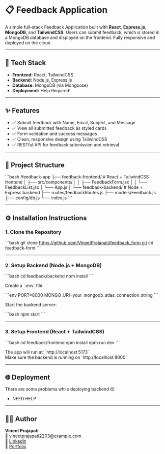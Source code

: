 # 📋 Feedback Application

A simple full-stack Feedback Application built with **React**, **Express.js**, **MongoDB**, and **TailwindCSS**. Users can submit feedback, which is stored in a MongoDB database and displayed on the frontend. Fully responsive and deployed on the cloud.

---

## 🧰 Tech Stack

- **Frontend:** React, TailwindCSS
- **Backend:** Node.js, Express.js
- **Database:** MongoDB (via Mongoose)
- **Deployment:** Help Required!

---

## ✨ Features

- ✅ Submit feedback with Name, Email, Subject, and Message
- ✅ View all submitted feedback as styled cards
- ✅ Form validation and success messages
- ✅ Clean, responsive design using TailwindCSS
- ✅ RESTful API for feedback submission and retrieval

---

## 📁 Project Structure

\`\`\`bash
/feedback-app
├── feedback-frontend/      # React + TailwindCSS frontend
│   ├── src/components/
│   │   ├── FeedbackForm.jsx
│   │   └── FeedbackList.jsx
│   └── App.js
│
└── feedback-backend/       # Node + Express backend
    ├── routes/feedbackRoutes.js
    ├── models/Feedback.js
    ├── config/db.js
    └── index.js
\`\`\`

---

## ⚙️ Installation Instructions

### 1. Clone the Repository

\`\`\`bash
git clone https://github.com/VineetPrajapati/feedback_form.git
cd feedback-form
\`\`\`

---

### 2. Setup Backend (Node.js + MongoDB)

\`\`\`bash
cd feedback/backend
npm install
\`\`\`

Create a \`.env\` file:

\`\`\`env
PORT=8000
MONGO_URI=your_mongodb_atlas_connection_string
\`\`\`

Start the backend server:

\`\`\`bash
npm start
\`\`\`

---

### 3. Setup Frontend (React + TailwindCSS)

\`\`\`bash
cd feedback/frontend
npm install
npm run dev
\`\`\`

The app will run at: \`http://localhost:5173\`  
Make sure the backend is running on \`http://localhost:8000\`

---

## 🌐 Deployment

There are some problems while deploying backend 😔

- NEED HELP 

---

## 🧑‍💻 Author

**Vineet Prajapati**  
📧 vineetprajapati2203@example.com  
🔗 [LinkedIn](https://www.linkedin.com/in/vineet-prajapati/)  
🔗 [Portfolio](https://vineet-portfolio-eight.vercel.app/)